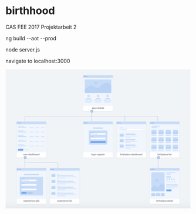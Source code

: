 # birthhood
CAS FEE 2017 Projektarbeit 2

ng build --aot --prod

node server.js

navigate to localhost:3000

![birthhood_components](https://github.com/mauricenaef/birthhood/blob/master/assets/birthhood_components.png)
